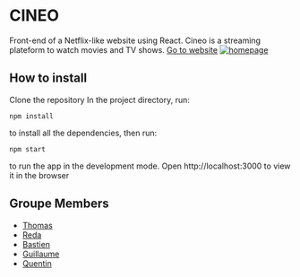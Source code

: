 # CINEO

Front-end of a Netflix-like website using React.
Cineo is a streaming plateform to watch movies and TV shows.
[Go to website](https://cineo.netlify.app/)
[![homepage](readme-assets/homepage.gif)](https://cineo.netlify.app/)

## How to install

Clone the repository
In the project directory,
run:

```shell
npm install
```

to install all the dependencies,
then run:

```shell
npm start
```

to run the app in the development mode.
Open http://localhost:3000 to view it in the browser

## Groupe Members

- [Thomas](https://github.com/)
- [Reda](https://github.com/)
- [Bastien](https://github.com/)
- [Guillaume](https://github.com/graklecler)
- [Quentin](https://github.com/quentingrchr)